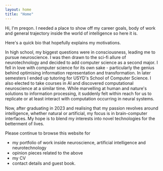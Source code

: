 ```yaml
---
layout: home
title: "Home"
---
```


Hi, I'm preqon. I needed a place to show off my career goals, body of work and
general trajectory inside the world of intelligence so here it is.

Here's a quick bio that hopefully explains my motivations.

In high school, my biggest questions were in consciousness, leading me to
pursue neuroscience. I was then drawn to the sci-fi allure of neurotechnology
and decided to add computer science as a second major. I fell in love
with computer science for its own sake - particularly the genius behind 
optimising information representation and transformation. In later semesters I
ended up tutoring for USYD's School of Computer Science. I also elected to take
courses in AI and discovered computational neuroscience at
a similar time.
While marvelling at human and nature's solutions to information processing, it 
suddenly felt within reach for us to replicate or at least interact with 
computation occurring in neural systems.

Now, after graduating in 2023 and realising that my passion revolves around 
intelligence, whether natural or artificial, my focus is in brain-computer 
interfaces. My hope is to blend my interests into novel technologies for 
the betterment of lives.

Please continue to browse this website for 

- my portfolio of work inside neuroscience, artificial 
intelligence and neurotechnology
- opinion pieces related to the above
- my CV
- contact details and guest book.
